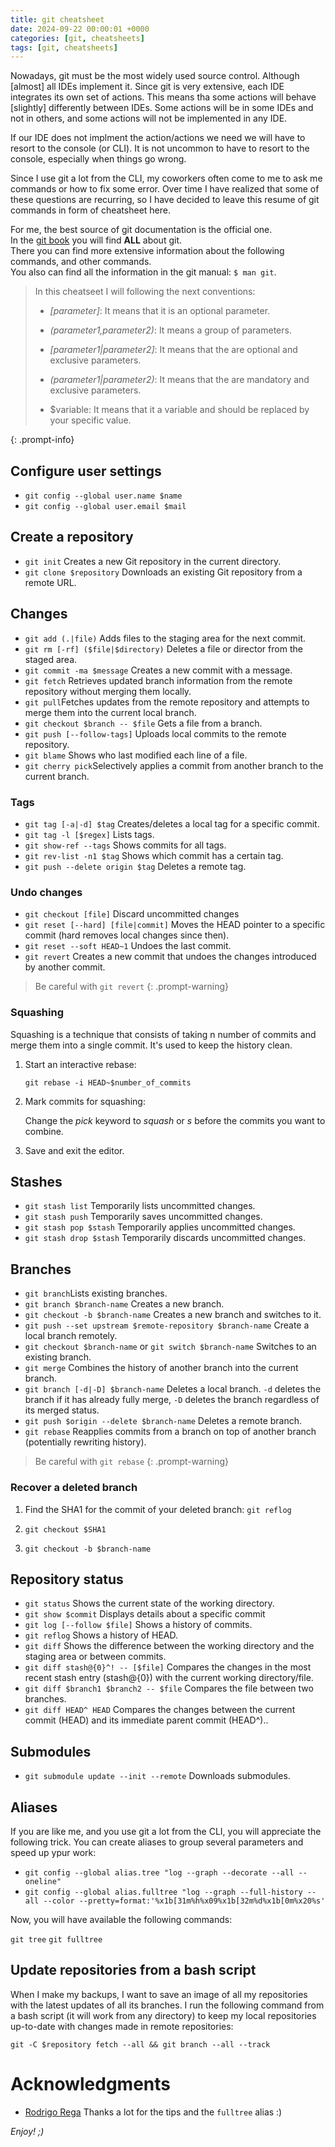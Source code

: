 ```yaml
---
title: git cheatsheet
date: 2024-09-22 00:00:01 +0000
categories: [git, cheatsheets]
tags: [git, cheatsheets]
---
```


Nowadays, git must be the most widely used source control.
Although [almost] all IDEs implement it.
Since git is very extensive, each IDE integrates its own set of actions.
This means tha some actions will behave [slightly] differently between IDEs.
Some actions will be in some IDEs and not in others, and some actions will not be implemented in any IDE.  

If our IDE does not implment the action/actions we need we will have to resort to the console (or CLI).
It is not uncommon to have to resort to the console, especially when things go wrong.  

Since I use git a lot from the CLI, my coworkers often come to me to ask me commands or how to fix some error.
Over time I have realized that some of these questions are recurring, so I have decided to leave this resume of git commands in form of cheatsheet here.  

For me, the best source of git documentation is the official one.  
In the [git book](https://git-scm.com/book/en/v2) you will find **ALL** about git.  
There you can find more extensive information about the following commands, and other commands.  
You also can find all the information in the git manual: `$ man git`.

>In this cheatseet I will following the next conventions:
>
> * *[parameter]*: It means that it is an optional parameter.
>
> * *(parameter1,parameter2)*: It means a group of parameters.
>
> * *[parameter1|parameter2]*: It means that the are optional and exclusive parameters.
>
> * *(parameter1|parameter2)*: It means that the are mandatory and exclusive parameters.
>
> * $variable: It means that it a variable and should be replaced by your specific value.
>
{: .prompt-info}

## Configure user settings

* `git config --global user.name $name`
* `git config --global user.email $mail`

## Create a repository

* `git init` Creates a new Git repository in the current directory.
* `git clone $repository` Downloads an existing Git repository from a remote URL.

## Changes

* `git add (.|file)` Adds files to the staging area for the next commit.
* `git rm [-rf] ($file|$directory)` Deletes a file or director from the staged area. 
* `git commit -ma $message` Creates a new commit with a message.
* `git fetch` Retrieves updated branch information from the remote repository without merging them locally.
* `git pull`Fetches updates from the remote repository and attempts to merge them into the current local branch.
* `git checkout $branch -- $file` Gets a file from a branch.
* `git push [--follow-tags]` Uploads local commits to the remote repository.
* `git blame` Shows who last modified each line of a file.
* `git cherry pick`Selectively applies a commit from another branch to the current branch.

### Tags

* `git tag [-a|-d] $tag` Creates/deletes a local tag for a specific commit.
* `git tag -l [$regex]` Lists tags.
* `git show-ref --tags` Shows commits for all tags.
* `git rev-list -n1 $tag` Shows which commit has a certain tag.
* `git push --delete origin $tag` Deletes a remote tag.

### Undo changes

* `git checkout [file]` Discard uncommitted changes
* `git reset [--hard] [file|commit]` Moves the HEAD pointer to a specific commit (hard removes local changes since then).
* `git reset --soft HEAD~1` Undoes the last commit.
* `git revert` Creates a new commit that undoes the changes introduced by another commit.

>Be careful with `git revert`
{: .prompt-warning}

### Squashing

Squashing is a technique that consists of taking n number of commits and merge them into a single commit.
It's used to keep the history clean. 

1. Start an interactive rebase:

    `git rebase -i HEAD~$number_of_commits`

2. Mark commits for squashing: 

    Change the *pick* keyword to *squash* or *s* before the commits you want to combine.

3. Save and exit the editor.

## Stashes

* `git stash list` Temporarily lists uncommitted changes.
* `git stash push` Temporarily saves uncommitted changes.
* `git stash pop $stash` Temporarily applies uncommitted changes.
* `git stash drop $stash` Temporarily discards uncommitted changes.

## Branches

* `git branch`Lists existing branches.
* `git branch $branch-name` Creates a new branch.
* `git checkout -b $branch-name` Creates a new branch and switches to it.
* `git push --set upstream $remote-repository $branch-name` Create a local branch remotely.
* `git checkout $branch-name` or `git switch $branch-name` Switches to an existing branch.
* `git merge` Combines the history of another branch into the current branch.
* `git branch [-d|-D] $branch-name` Deletes a local branch. `-d` deletes the branch if it has already fully merge, `-D` deletes the branch regardless of its merged status.
* `git push $origin --delete $branch-name` Deletes a remote branch.
* `git rebase` Reapplies commits from a branch on top of another branch (potentially rewriting history).

>Be careful with `git rebase`
{: .prompt-warning}

### Recover a deleted branch

1. Find the SHA1 for the commit of your deleted branch: `git reflog`

2. `git checkout $SHA1`

3. `git checkout -b $branch-name`

## Repository status

* `git status` Shows the current state of the working directory.
* `git show $commit` Displays details about a specific commit
* `git log [--follow $file]`  Shows a history of commits.
* `git reflog` Shows a history of HEAD.
* `git diff` Shows the difference between the working directory and the staging area or between commits.
* `git diff stash@{0}^! -- [$file]` Compares the changes in the most recent stash entry (stash@{0}) with the current working directory/file.
* `git diff $branch1 $branch2 -- $file` Compares the file between two branches.
* `git diff HEAD^ HEAD` Compares the changes between the current commit (HEAD) and its immediate parent commit (HEAD^)..

## Submodules

* `git submodule update --init --remote` Downloads submodules.

## Aliases

If you are like me, and you use git a lot from the CLI, you will appreciate the following trick.
You can create aliases to group several parameters and speed up ypur work:

* `git config --global alias.tree "log --graph --decorate --all --oneline"`
* `git config --global alias.fulltree "log --graph --full-history --all --color --pretty=format:'%x1b[31m%h%x09%x1b[32m%d%x1b[0m%x20%s'`

Now, you will have available the following commands:

`git tree`
`git fulltree`


## Update repositories from a bash script

When I make my backups, I want to save an image of all my repositories with the latest updates of all its branches.
I run the following command from a bash script (it will work from any directory) to keep my local repositories up-to-date with changes made in remote repositories:

`git -C $repository fetch --all && git branch --all --track`

# Acknowledgments

* [Rodrigo Rega](https://rodrigorega.es) Thanks a lot for the tips and the `fulltree` alias :)

*Enjoy! ;)*
